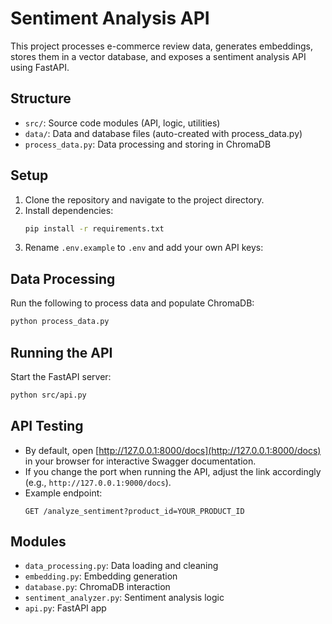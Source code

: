 # Sentiment Analysis API

This project processes e-commerce review data, generates embeddings, stores them in a vector database, and exposes a sentiment analysis API using FastAPI.

## Structure
- `src/`: Source code modules (API, logic, utilities)
- `data/`: Data and database files (auto-created with process_data.py)
- `process_data.py`: Data processing and storing in ChromaDB

## Setup

1. Clone the repository and navigate to the project directory.
2. Install dependencies:
   ```bash
   pip install -r requirements.txt
   ```
3. Rename `.env.example` to `.env` and add your own API keys:

## Data Processing

Run the following to process data and populate ChromaDB:
```bash
python process_data.py
```

## Running the API

Start the FastAPI server:
```bash
python src/api.py
```

## API Testing

- By default, open [http://127.0.0.1:8000/docs](http://127.0.0.1:8000/docs) in your browser for interactive Swagger documentation.
- If you change the port when running the API, adjust the link accordingly (e.g., `http://127.0.0.1:9000/docs`).
- Example endpoint:
  ```
  GET /analyze_sentiment?product_id=YOUR_PRODUCT_ID
  ```

## Modules

- `data_processing.py`: Data loading and cleaning
- `embedding.py`: Embedding generation
- `database.py`: ChromaDB interaction
- `sentiment_analyzer.py`: Sentiment analysis logic
- `api.py`: FastAPI app
